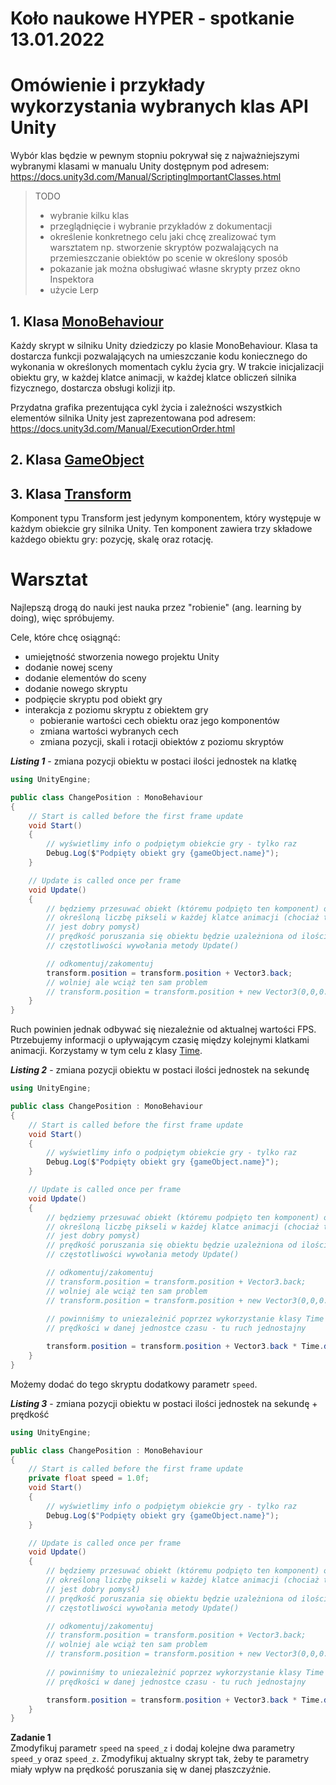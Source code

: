 # Koło naukowe HYPER - spotkanie 13.01.2022
# Omówienie i przykłady wykorzystania wybranych klas API Unity

Wybór klas będzie w pewnym stopniu pokrywał się z najważniejszymi wybranymi klasami w manualu Unity dostępnym pod adresem: https://docs.unity3d.com/Manual/ScriptingImportantClasses.html


> TODO
> * wybranie kilku klas
> * przeglądnięcie i wybranie przykładów z dokumentacji
> * określenie konkretnego celu jaki chcę zrealizować tym warsztatem np. stworzenie skryptów pozwalających na przemieszczanie obiektów po scenie w określony sposób
> * pokazanie jak można obsługiwać własne skrypty przez okno Inspektora
> * użycie Lerp

## 1. Klasa [MonoBehaviour](https://docs.unity3d.com/ScriptReference/MonoBehaviour.html)

Każdy skrypt w silniku Unity dziedziczy po klasie MonoBehaviour. Klasa ta dostarcza funkcji pozwalających na umieszczanie kodu koniecznego do wykonania w określonych momentach cyklu życia gry. W trakcie inicjalizacji obiektu gry, w każdej klatce animacji, w każdej klatce obliczeń silnika fizycznego, dostarcza obsługi kolizji itp.

Przydatna grafika prezentująca cykl życia i zależności wszystkich elementów silnika Unity jest zaprezentowana pod adresem: https://docs.unity3d.com/Manual/ExecutionOrder.html

## 2. Klasa [GameObject](https://docs.unity3d.com/ScriptReference/GameObject.html)


## 3. Klasa [Transform](https://docs.unity3d.com/ScriptReference/Transform.html)

Komponent typu Transform jest jedynym komponentem, który występuje w każdym obiekcie gry silnika Unity. Ten komponent zawiera trzy składowe każdego obiektu gry: pozycję, skalę oraz rotację.


# Warsztat

Najlepszą drogą do nauki jest nauka przez "robienie" (ang. learning by doing), więc spróbujemy.

Cele, które chcę osiągnąć:
* umiejętność stworzenia nowego projektu Unity
* dodanie nowej sceny
* dodanie elementów do sceny
* dodanie nowego skryptu
* podpięcie skryptu pod obiekt gry
* interakcja z poziomu skryptu z obiektem gry
  * pobieranie wartości cech obiektu oraz jego komponentów
  * zmiana wartości wybranych cech
  * zmiana pozycji, skali i rotacji obiektów z poziomu skryptów

**_Listing 1_** - zmiana pozycji obiektu w postaci ilości jednostek na klatkę
```csharp
using UnityEngine;

public class ChangePosition : MonoBehaviour
{
    // Start is called before the first frame update
    void Start()
    {
        // wyświetlimy info o podpiętym obiekcie gry - tylko raz
        Debug.Log($"Podpięty obiekt gry {gameObject.name}");
    }

    // Update is called once per frame
    void Update()
    {
        // będziemy przesuwać obiekt (któremu podpięto ten komponent) o
        // określoną liczbę pikseli w każdej klatce animacji (chociaż to nie
        // jest dobry pomysł)
        // prędkość poruszania się obiektu będzie uzależniona od ilości FPS czyli
        // częstotliwości wywołania metody Update()

        // odkomentuj/zakomentuj
        transform.position = transform.position + Vector3.back;
        // wolniej ale wciąż ten sam problem
        // transform.position = transform.position + new Vector3(0,0,0.001f);
    }
}
```
Ruch powinien jednak odbywać się niezależnie od aktualnej wartości FPS. Ptrzebujemy informacji o upływającym czasię między kolejnymi klatkami animacji. Korzystamy w tym celu z klasy [Time](https://docs.unity3d.com/Manual/TimeFrameManagement.html).


**_Listing 2_** - zmiana pozycji obiektu w postaci ilości jednostek na sekundę
```csharp
using UnityEngine;

public class ChangePosition : MonoBehaviour
{
    // Start is called before the first frame update
    void Start()
    {
        // wyświetlimy info o podpiętym obiekcie gry - tylko raz
        Debug.Log($"Podpięty obiekt gry {gameObject.name}");
    }

    // Update is called once per frame
    void Update()
    {
        // będziemy przesuwać obiekt (któremu podpięto ten komponent) o
        // określoną liczbę pikseli w każdej klatce animacji (chociaż to nie
        // jest dobry pomysł)
        // prędkość poruszania się obiektu będzie uzależniona od ilości FPS czyli
        // częstotliwości wywołania metody Update()

        // odkomentuj/zakomentuj
        // transform.position = transform.position + Vector3.back;
        // wolniej ale wciąż ten sam problem
        // transform.position = transform.position + new Vector3(0,0,0.001f);
        
        // powinniśmy to uniezależnić poprzez wykorzystanie klasy Time i określenie
        // prędkości w danej jednostce czasu - tu ruch jednostajny

        transform.position = transform.position + Vector3.back * Time.deltaTime;
    }
}
```

Możemy dodać do tego skryptu dodatkowy parametr `speed`.

**_Listing 3_** - zmiana pozycji obiektu w postaci ilości jednostek na sekundę + prędkość
```csharp
using UnityEngine;

public class ChangePosition : MonoBehaviour
{
    // Start is called before the first frame update
    private float speed = 1.0f;
    void Start()
    {
        // wyświetlimy info o podpiętym obiekcie gry - tylko raz
        Debug.Log($"Podpięty obiekt gry {gameObject.name}");
    }

    // Update is called once per frame
    void Update()
    {
        // będziemy przesuwać obiekt (któremu podpięto ten komponent) o
        // określoną liczbę pikseli w każdej klatce animacji (chociaż to nie
        // jest dobry pomysł)
        // prędkość poruszania się obiektu będzie uzależniona od ilości FPS czyli
        // częstotliwości wywołania metody Update()

        // odkomentuj/zakomentuj
        // transform.position = transform.position + Vector3.back;
        // wolniej ale wciąż ten sam problem
        // transform.position = transform.position + new Vector3(0,0,0.001f);
        
        // powinniśmy to uniezależnić poprzez wykorzystanie klasy Time i określenie
        // prędkości w danej jednostce czasu - tu ruch jednostajny

        transform.position = transform.position + Vector3.back * Time.deltaTime * speed;
    }
}
```

**Zadanie 1**  
Zmodyfikuj parametr `speed` na `speed_z` i dodaj kolejne dwa parametry `speed_y` oraz `speed_z`. Zmodyfikuj aktualny skrypt tak, żeby te parametry miały wpływ na prędkość poruszania się w danej płaszczyźnie.